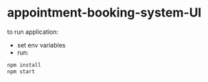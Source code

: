 # appointment-booking-system-UI

to run application:

* set env variables
* run:

```bash
npm install
npm start
```
